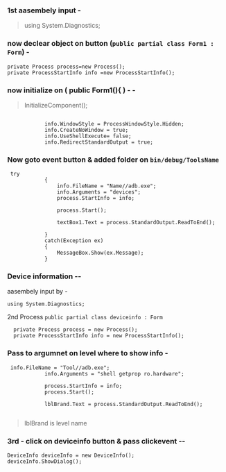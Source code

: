
### 1st aasembely input -

> using System.Diagnostics;

### now declear object on button (` public partial class Form1 : Form `) -

```
private Process process=new Process();
private ProcessStartInfo info =new ProcessStartInfo();
```
###  now initialize on (  public Form1(){ ) - -
> InitializeComponent();
```        

            info.WindowStyle = ProcessWindowStyle.Hidden;
            info.CreateNoWindow = true;
            info.UseShellExecute= false;
            info.RedirectStandardOutput = true;
```

### Now goto event button & added folder on `bin/debug/ToolsName`
```
 try
            {
                info.FileName = "Name//adb.exe";
                info.Arguments = "devices";
                process.StartInfo = info;

                process.Start();

                textBox1.Text = process.StandardOutput.ReadToEnd();

            }
            catch(Exception ex)
            {
                MessageBox.Show(ex.Message);
            }
```

### Device information --
aasembely input by -

```
using System.Diagnostics;
```
2nd Process `public partial class deviceinfo : Form`
```
  private Process process = new Process();
  private ProcessStartInfo info = new ProcessStartInfo();
```
### Pass to argumnet on level where to show info -

```
 info.FileName = "Tool//adb.exe";
            info.Arguments = "shell getprop ro.hardware";

            process.StartInfo = info;
            process.Start();

            lblBrand.Text = process.StandardOutput.ReadToEnd();
            
```
> lblBrand is level name

### 3rd - click on deviceinfo button & pass clickevent --

``` 
DeviceInfo deviceInfo = new DeviceInfo();
deviceInfo.ShowDialog();
```

